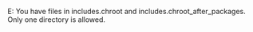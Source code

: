
E: You have files in includes.chroot and includes.chroot_after_packages. Only one directory is allowed.
